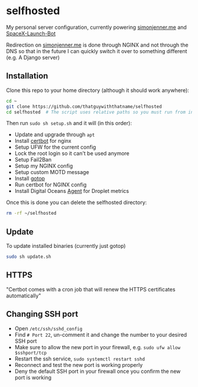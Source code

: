 # selfhosted

My personal server configuration, currently powering [simonjenner.me](https://simonjenner.me) and [SpaceX-Launch-Bot](https://github.com/r-spacex/SpaceX-Launch-Bot)

Redirection on [simonjenner.me](https://simonjenner.me) is done through NGINX and not through the DNS so that in the future I can
quickly switch it over to something different (e.g. A Django server)

## Installation

Clone this repo to your home directory (although it should work anywhere):

```bash
cd ~
git clone https://github.com/thatguywiththatname/selfhosted
cd selfhosted  # The script uses relative paths so you must run from inside the dir
```

Then run `sudo sh setup.sh` and it will (in this order):
- Update and upgrade through `apt`
- Install [certbot](https://certbot.eff.org/) for nginx
- Setup UFW for the current config
- Lock the root login so it can't be used anymore
- Setup Fail2Ban
- Setup my NGINX config
- Setup custom MOTD message
- Install [gotop](https://github.com/cjbassi/gotop)
- Run certbot for NGINX config
- Install Digital Oceans [Agent](https://github.com/digitalocean/do-agent) for Droplet metrics

Once this is done you can delete the selfhosted directory:

```bash
rm -rf ~/selfhosted
```

## Update

To update installed binaries (currently just gotop)

```bash
sudo sh update.sh
```

## HTTPS

"Certbot comes with a cron job that will renew the HTTPS certificates automatically"

## Changing SSH port

- Open `/etc/ssh/sshd_config`
- Find `# Port 22`, un-comment it and change the number to your desired SSH port
- Make sure to allow the new port in your firewall, e.g. `sudo ufw allow $sshport/tcp`
- Restart the ssh service, `sudo systemctl restart sshd`
- Reconnect and test the new port is working properly
- Deny the default SSH port in your firewall once you confirm the new port is working
